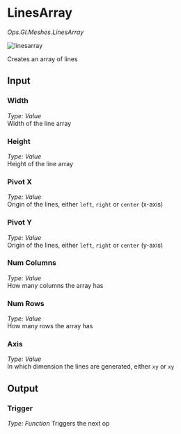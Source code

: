 # LinesArray

*Ops.Gl.Meshes.LinesArray*  

![linesarray](img/linesarray.png)


Creates an array of lines

## Input

### Width

*Type: Value*  
Width of the line array

### Height

*Type: Value*  
Height of the line array

### Pivot X

*Type: Value*  
Origin of the lines, either `left`, `right` or `center` (x-axis)

### Pivot Y

*Type: Value*  
Origin of the lines, either `left`, `right` or `center` (y-axis)

### Num Columns

*Type: Value*  
How many columns the array has

### Num Rows

*Type: Value*  
How many rows the array has

### Axis

*Type: Value*  
In which dimension the lines are generated, either `xy` or `xy`

## Output

### Trigger

*Type: Function*
Triggers the next op
